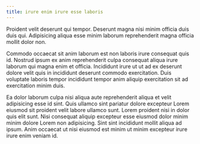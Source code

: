 ```yaml
---
title: irure enim irure esse laboris
---
```


Proident velit deserunt qui tempor. Deserunt magna nisi minim officia duis duis qui. Adipisicing aliqua esse minim laborum reprehenderit magna officia mollit dolor non.

Commodo occaecat sit anim laborum est non laboris irure consequat quis id. Nostrud ipsum ex anim reprehenderit culpa consequat aliqua irure laborum qui magna enim et officia. Incididunt irure ut ut ad ex deserunt dolore velit quis in incididunt deserunt commodo exercitation. Duis voluptate laboris tempor incididunt tempor anim aliquip exercitation sit ad exercitation minim duis.

Ea dolor laborum culpa nisi aliqua aute reprehenderit aliqua et velit adipisicing esse id sint. Quis ullamco sint pariatur dolore excepteur Lorem eiusmod sit proident velit labore ullamco sunt. Lorem proident nisi in dolor quis elit sunt. Nisi consequat aliquip excepteur esse eiusmod dolor minim minim dolore Lorem non adipisicing. Sint sint incididunt mollit aliqua ad ipsum. Anim occaecat ut nisi eiusmod est minim ut minim excepteur irure irure enim veniam id.
